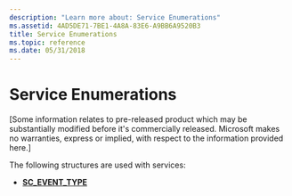 ```yaml
---
description: "Learn more about: Service Enumerations"
ms.assetid: 4AD5DE71-7BE1-4A8A-83E6-A9BB6A9520B3
title: Service Enumerations
ms.topic: reference
ms.date: 05/31/2018
---
```


# Service Enumerations

\[Some information relates to pre-released product which may be substantially modified before it's commercially released. Microsoft makes no warranties, express or implied, with respect to the information provided here.\]

The following structures are used with services:

-   [**SC\_EVENT\_TYPE**](sc-event-type.md)

 

 



